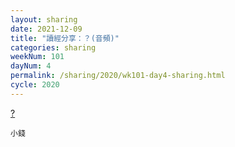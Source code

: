 ```yaml
---
layout: sharing
date: 2021-12-09
title: "讀經分享：？(音頻)"
categories: sharing
weekNum: 101
dayNum: 4
permalink: /sharing/2020/wk101-day4-sharing.html
cycle: 2020
---
```


[?](/media/sharing/2020/wk101/2021-12-09-bin.m4a)

`小錢`
